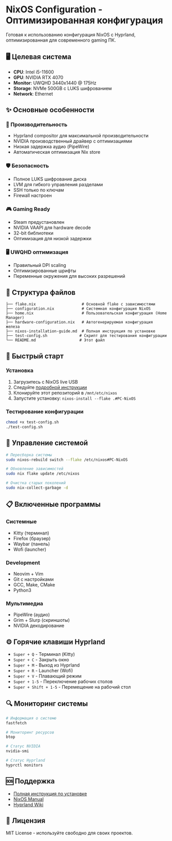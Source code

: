 # NixOS Configuration - Оптимизированная конфигурация

Готовая к использованию конфигурация NixOS с Hyprland, оптимизированная для современного gaming ПК.

## 🖥️ Целевая система
- **CPU**: Intel i5-11600
- **GPU**: NVIDIA RTX 4070  
- **Monitor**: UWQHD 3440x1440 @ 175Hz
- **Storage**: NVMe 500GB с LUKS шифрованием
- **Network**: Ethernet

## ✨ Основные особенности

### 🎯 Производительность
- Hyprland compositor для максимальной производительности
- NVIDIA производственный драйвер с оптимизациями
- Низкая задержка аудио (PipeWire)
- Автоматическая оптимизация Nix store

### 🛡️ Безопасность  
- Полное LUKS шифрование диска
- LVM для гибкого управления разделами
- SSH только по ключам
- Firewall настроен

### 🎮 Gaming Ready
- Steam предустановлен
- NVIDIA VAAPI для hardware decode
- 32-bit библиотеки
- Оптимизация для низкой задержки

### 🖥️ UWQHD оптимизация
- Правильный DPI scaling
- Оптимизированные шрифты
- Переменные окружения для высоких разрешений

## 📁 Структура файлов

```
├── flake.nix                    # Основной flake с зависимостями
├── configuration.nix            # Системная конфигурация NixOS  
├── home.nix                     # Пользовательская конфигурация (Home Manager)
├── hardware-configuration.nix   # Автогенерируемая конфигурация железа
├── nixos-installation-guide.md  # Полная инструкция по установке
├── test-config.sh              # Скрипт для тестирования конфигурации
└── README.md                   # Этот файл
```

## 🚀 Быстрый старт

### Установка
1. Загрузитесь с NixOS live USB
2. Следуйте [подробной инструкции](nixos-installation-guide.md)
3. Клонируйте этот репозиторий в `/mnt/etc/nixos`
4. Запустите установку: `nixos-install --flake .#PC-NixOS`

### Тестирование конфигурации
```bash
chmod +x test-config.sh
./test-config.sh
```

## 🔧 Управление системой

```bash
# Пересборка системы
sudo nixos-rebuild switch --flake /etc/nixos#PC-NixOS

# Обновление зависимостей
sudo nix flake update /etc/nixos

# Очистка старых поколений
sudo nix-collect-garbage -d
```

## 📋 Включенные программы

### Системные
- Kitty (терминал)
- Firefox (браузер)
- Waybar (панель)
- Wofi (launcher)

### Development
- Neovim + Vim
- Git с настройками
- GCC, Make, CMake
- Python3

### Мультимедиа
- PipeWire (аудио)
- Grim + Slurp (скриншоты)
- NVIDIA декодирование

## ⚙️ Горячие клавиши Hyprland

- `Super + Q` - Терминал (Kitty)
- `Super + C` - Закрыть окно
- `Super + M` - Выход из Hyprland
- `Super + R` - Launcher (Wofi)
- `Super + V` - Плавающий режим
- `Super + 1-5` - Переключение рабочих столов
- `Super + Shift + 1-5` - Перемещение на рабочий стол

## 🔍 Мониторинг системы

```bash
# Информация о системе
fastfetch

# Мониторинг ресурсов
btop

# Статус NVIDIA
nvidia-smi

# Статус Hyprland
hyprctl monitors
```

## 🆘 Поддержка

- [Полная инструкция по установке](nixos-installation-guide.md)
- [NixOS Manual](https://nixos.org/manual/nixos/stable/)
- [Hyprland Wiki](https://wiki.hyprland.org/)

## 📝 Лицензия

MIT License - используйте свободно для своих проектов.